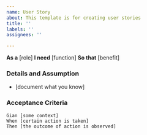 ```yaml
---
name: User Story
about: This template is for creating user stories
title: ''
labels: ''
assignees: ''

---
```


**As a** [role]
**I need** [function]
**So that** [benefit]

### Details and Assumption
* [document what you know]

### Acceptance Criteria

```gherkin
Gian [some context]
When [certain action is taken]
Then [the outcome of action is observed]
```
